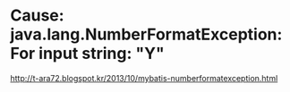 # Cause: java.lang.NumberFormatException: For input string: "Y"
http://t-ara72.blogspot.kr/2013/10/mybatis-numberformatexception.html
